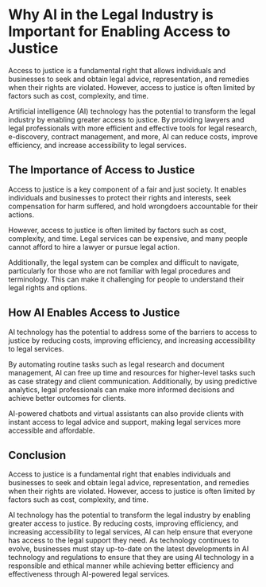 Why AI in the Legal Industry is Important for Enabling Access to Justice
=================================================================================================

Access to justice is a fundamental right that allows individuals and businesses to seek and obtain legal advice, representation, and remedies when their rights are violated. However, access to justice is often limited by factors such as cost, complexity, and time.

Artificial intelligence (AI) technology has the potential to transform the legal industry by enabling greater access to justice. By providing lawyers and legal professionals with more efficient and effective tools for legal research, e-discovery, contract management, and more, AI can reduce costs, improve efficiency, and increase accessibility to legal services.

The Importance of Access to Justice
-----------------------------------

Access to justice is a key component of a fair and just society. It enables individuals and businesses to protect their rights and interests, seek compensation for harm suffered, and hold wrongdoers accountable for their actions.

However, access to justice is often limited by factors such as cost, complexity, and time. Legal services can be expensive, and many people cannot afford to hire a lawyer or pursue legal action.

Additionally, the legal system can be complex and difficult to navigate, particularly for those who are not familiar with legal procedures and terminology. This can make it challenging for people to understand their legal rights and options.

How AI Enables Access to Justice
--------------------------------

AI technology has the potential to address some of the barriers to access to justice by reducing costs, improving efficiency, and increasing accessibility to legal services.

By automating routine tasks such as legal research and document management, AI can free up time and resources for higher-level tasks such as case strategy and client communication. Additionally, by using predictive analytics, legal professionals can make more informed decisions and achieve better outcomes for clients.

AI-powered chatbots and virtual assistants can also provide clients with instant access to legal advice and support, making legal services more accessible and affordable.

Conclusion
----------

Access to justice is a fundamental right that enables individuals and businesses to seek and obtain legal advice, representation, and remedies when their rights are violated. However, access to justice is often limited by factors such as cost, complexity, and time.

AI technology has the potential to transform the legal industry by enabling greater access to justice. By reducing costs, improving efficiency, and increasing accessibility to legal services, AI can help ensure that everyone has access to the legal support they need. As technology continues to evolve, businesses must stay up-to-date on the latest developments in AI technology and regulations to ensure that they are using AI technology in a responsible and ethical manner while achieving better efficiency and effectiveness through AI-powered legal services.
